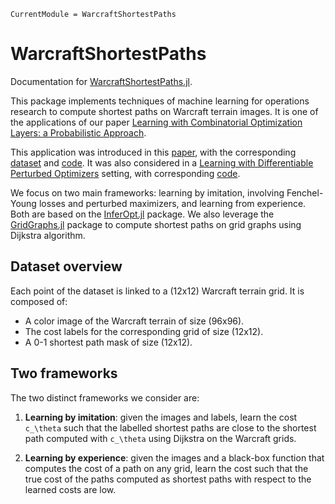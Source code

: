 ```@meta
CurrentModule = WarcraftShortestPaths
```

# WarcraftShortestPaths

Documentation for [WarcraftShortestPaths.jl](https://github.com/LouisBouvier/WarcraftShortestPaths.jl).

This package implements techniques of machine learning for operations research to compute shortest paths 
on Warcraft terrain images. It is one of the applications of our paper [Learning with Combinatorial Optimization Layers: a Probabilistic Approach](https://arxiv.org/abs/2207.13513).

This application was introduced in this [paper](https://arxiv.org/abs/1912.02175),
with the corresponding [dataset](https://edmond.mpdl.mpg.de/dataset.xhtml?persistentId=doi:10.17617/3.YJCQ5S)
and [code](https://github.com/martius-lab/blackbox-differentiation-combinatorial-solvers).
It was also considered in a [Learning with Differentiable Perturbed Optimizers](https://arxiv.org/pdf/2002.08676.pdf)
setting, with corresponding [code](https://github.com/google-research/google-research/tree/master/perturbations/experiments).   

We focus on two main frameworks: learning by imitation, involving Fenchel-Young losses and perturbed maximizers, and learning 
from experience. Both are based on the [InferOpt.jl](https://github.com/axelparmentier/InferOpt.jl) package. We also leverage 
the [GridGraphs.jl](https://github.com/gdalle/GridGraphs.jl) package to compute shortest paths on grid graphs using 
Dijkstra algorithm.

## Dataset overview

Each point of the dataset is linked to a (12x12) Warcraft terrain grid. It is composed of:
- A color image of the Warcraft terrain of size (96x96).
- The cost labels for the corresponding grid of size (12x12).
- A 0-1 shortest path mask of size (12x12).

## Two frameworks

The two distinct frameworks we consider are:

1) **Learning by imitation**: given the images and labels, learn the cost ``c_\theta`` such that the labelled shortest paths are close to the shortest path computed with ``c_\theta`` using Dijkstra on the Warcraft grids.

2) **Learning by experience**: given the images and a black-box function that computes the cost of a path on any grid, learn the cost such that the true cost of the paths computed as shortest paths with respect to the learned costs are low.

